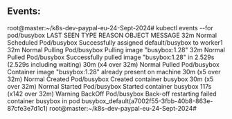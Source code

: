 ## Events: 

root@master:~/k8s-dev-paypal-eu-24-Sept-2024# kubectl events --for pod/busybox
LAST SEEN              TYPE      REASON      OBJECT        MESSAGE
32m                    Normal    Scheduled   Pod/busybox   Successfully assigned default/busybox to worker1
32m                    Normal    Pulling     Pod/busybox   Pulling image "busybox:1.28"
32m                    Normal    Pulled      Pod/busybox   Successfully pulled image "busybox:1.28" in 2.529s (2.529s including waiting)
30m (x4 over 32m)      Normal    Pulled      Pod/busybox   Container image "busybox:1.28" already present on machine
30m (x5 over 32m)      Normal    Created     Pod/busybox   Created container busybox
30m (x5 over 32m)      Normal    Started     Pod/busybox   Started container busybox
117s (x142 over 32m)   Warning   BackOff     Pod/busybox   Back-off restarting failed container busybox in pod busybox_default(a7002f55-3fbb-40b8-863e-87cfe3e7d1c1)
root@master:~/k8s-dev-paypal-eu-24-Sept-2024# 